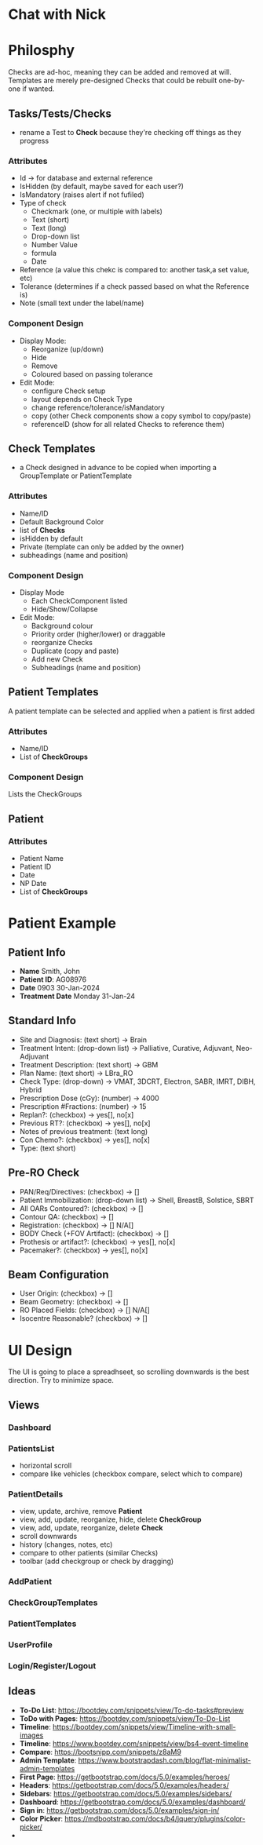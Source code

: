 # Chat with Nick

# Philosphy
Checks are ad-hoc, meaning they can be added and removed at will. Templates are merely pre-designed Checks that could be rebuilt one-by-one if wanted.

## Tasks/Tests/Checks
- rename a Test to **Check** because they're checking off things as they progress
### Attributes
  - Id -> for database and external reference
  - IsHidden (by default, maybe saved for each user?)
  - IsMandatory (raises alert if not fufiled)
  - Type of check
    - Checkmark (one, or multiple with labels)
    - Text (short)
    - Text (long)
    - Drop-down list
    - Number Value
    - formula
    - Date
  - Reference (a value this chekc is compared to: another task,a  set value, etc)
  - Tolerance (determines if a check passed based on what the Reference is)
  - Note (small text under the label/name)
### Component Design
- Display Mode:
  - Reorganize (up/down)
  - Hide
  - Remove
  - Coloured based on passing tolerance
- Edit Mode:
  - configure Check setup
  - layout depends on Check Type
  - change reference/tolerance/isMandatory  
  - copy (other Check components show a copy symbol to copy/paste)
  - referenceID (show for all related Checks to reference them)
## Check Templates
- a Check designed in advance to be copied when importing a GroupTemplate or PatientTemplate
### Attributes
- Name/ID
- Default Background Color
- list of **Checks** 
- isHidden by default
- Private (template can only be added by the owner)
- subheadings (name and position)
### Component Design
- Display Mode
  - Each CheckComponent listed
  - Hide/Show/Collapse
- Edit Mode:
  - Background colour
  - Priority order (higher/lower) or draggable
  - reorganize Checks
  - Duplicate (copy and paste)
  - Add new Check
  - Subheadings (name and position)
## Patient Templates
A patient template can be selected and applied when a patient is first added
### Attributes
- Name/ID
- List of **CheckGroups**
### Component Design
Lists the CheckGroups
## Patient
### Attributes
- Patient Name
- Patient ID
- Date
- NP Date
- List of **CheckGroups**

# Patient Example
## Patient Info
- **Name** Smith, John
- **Patient ID**: AG08976
- **Date** 0903 30-Jan-2024
- **Treatment Date** Monday 31-Jan-24
## Standard Info
- Site and Diagnosis: (text short) -> Brain
- Treatment Intent: (drop-down list) -> Palliative, Curative, Adjuvant, Neo-Adjuvant
- Treatment Description: (text short) -> GBM
- Plan Name: (text short) -> LBra_RO
- Check Type: (drop-down) -> VMAT, 3DCRT, Electron, SABR, IMRT, DIBH, Hybrid
- Prescription Dose (cGy): (number) -> 4000
- Prescription #Fractions: (number) -> 15
- Replan?: (checkbox) -> yes[], no[x]
- Previous RT?: (checkbox) -> yes[], no[x]
- Notes of previous treatment: (text long)
- Con Chemo?: (checkbox) -> yes[], no[x]
- Type: (text short)
## Pre-RO Check
- PAN/Req/Directives: (checkbox) -> []
- Patient Immobilization: (drop-down list) -> Shell, BreastB, Solstice, SBRT
- All OARs Contoured?: (checkbox) -> []
- Contour QA: (checkbox) -> []
- Registration: (checkbox) -> [] N/A[]
- BODY Check (+FOV Artifact): (checkbox) -> []
- Prothesis or artifact?: (checkbox) -> yes[], no[x]
- Pacemaker?: (checkbox) -> yes[], no[x]
## Beam Configuration 
- User Origin: (checkbox) -> []
- Beam Geometry: (checkbox) -> []
- RO Placed Fields: (checkbox) -> [] N/A[]
- Isocentre Reasonable? (checkbox) -> []

# UI Design
The UI is going to place a spreadhseet, so scrolling downwards is the best direction. Try to minimize space.

## Views
### Dashboard
### PatientsList
- horizontal scroll
- compare like vehicles (checkbox compare, select which to compare)
### PatientDetails
- view, update, archive, remove **Patient**
- view, add, update, reorganize, hide, delete **CheckGroup** 
- view, add, update, reorganize, delete **Check**
- scroll downwards
- history (changes, notes, etc)
- compare to other patients (similar Checks)
- toolbar (add checkgroup or check by dragging)
### AddPatient
### CheckGroupTemplates
### PatientTemplates
### UserProfile
### Login/Register/Logout

## Ideas
- **To-Do List**: https://bootdey.com/snippets/view/To-do-tasks#preview
- **ToDo with Pages**: https://bootdey.com/snippets/view/To-Do-List
- **Timeline**: https://bootdey.com/snippets/view/Timeline-with-small-images
- **Timeline**: https://www.bootdey.com/snippets/view/bs4-event-timeline
- **Compare**: https://bootsnipp.com/snippets/z8aM9
- **Admin Template**: https://www.bootstrapdash.com/blog/flat-minimalist-admin-templates
- **First Page**: https://getbootstrap.com/docs/5.0/examples/heroes/
- **Headers**: https://getbootstrap.com/docs/5.0/examples/headers/
- **Sidebars**: https://getbootstrap.com/docs/5.0/examples/sidebars/
- **Dashboard**: https://getbootstrap.com/docs/5.0/examples/dashboard/
- **Sign in**: https://getbootstrap.com/docs/5.0/examples/sign-in/
- **Color Picker**: https://mdbootstrap.com/docs/b4/jquery/plugins/color-picker/
- 
